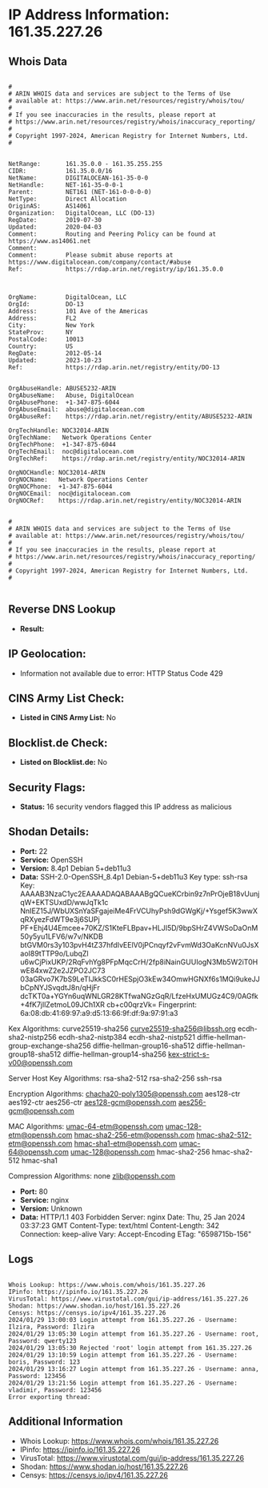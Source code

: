 # IP Address Information: 161.35.227.26

## Whois Data
```

#
# ARIN WHOIS data and services are subject to the Terms of Use
# available at: https://www.arin.net/resources/registry/whois/tou/
#
# If you see inaccuracies in the results, please report at
# https://www.arin.net/resources/registry/whois/inaccuracy_reporting/
#
# Copyright 1997-2024, American Registry for Internet Numbers, Ltd.
#


NetRange:       161.35.0.0 - 161.35.255.255
CIDR:           161.35.0.0/16
NetName:        DIGITALOCEAN-161-35-0-0
NetHandle:      NET-161-35-0-0-1
Parent:         NET161 (NET-161-0-0-0-0)
NetType:        Direct Allocation
OriginAS:       AS14061
Organization:   DigitalOcean, LLC (DO-13)
RegDate:        2019-07-30
Updated:        2020-04-03
Comment:        Routing and Peering Policy can be found at https://www.as14061.net
Comment:        
Comment:        Please submit abuse reports at https://www.digitalocean.com/company/contact/#abuse
Ref:            https://rdap.arin.net/registry/ip/161.35.0.0



OrgName:        DigitalOcean, LLC
OrgId:          DO-13
Address:        101 Ave of the Americas
Address:        FL2
City:           New York
StateProv:      NY
PostalCode:     10013
Country:        US
RegDate:        2012-05-14
Updated:        2023-10-23
Ref:            https://rdap.arin.net/registry/entity/DO-13


OrgAbuseHandle: ABUSE5232-ARIN
OrgAbuseName:   Abuse, DigitalOcean 
OrgAbusePhone:  +1-347-875-6044 
OrgAbuseEmail:  abuse@digitalocean.com
OrgAbuseRef:    https://rdap.arin.net/registry/entity/ABUSE5232-ARIN

OrgTechHandle: NOC32014-ARIN
OrgTechName:   Network Operations Center
OrgTechPhone:  +1-347-875-6044 
OrgTechEmail:  noc@digitalocean.com
OrgTechRef:    https://rdap.arin.net/registry/entity/NOC32014-ARIN

OrgNOCHandle: NOC32014-ARIN
OrgNOCName:   Network Operations Center
OrgNOCPhone:  +1-347-875-6044 
OrgNOCEmail:  noc@digitalocean.com
OrgNOCRef:    https://rdap.arin.net/registry/entity/NOC32014-ARIN


#
# ARIN WHOIS data and services are subject to the Terms of Use
# available at: https://www.arin.net/resources/registry/whois/tou/
#
# If you see inaccuracies in the results, please report at
# https://www.arin.net/resources/registry/whois/inaccuracy_reporting/
#
# Copyright 1997-2024, American Registry for Internet Numbers, Ltd.
#


```
## Reverse DNS Lookup
- **Result:** 

## IP Geolocation:
- Information not available due to error: HTTP Status Code 429

## CINS Army List Check:
- **Listed in CINS Army List:** 
No

## Blocklist.de Check:
- **Listed on Blocklist.de:** 
No

## Security Flags:
- **Status:** 16 security vendors flagged this IP address as malicious

## Shodan Details:
- **Port:** 22
- **Service:** OpenSSH
- **Version:** 8.4p1 Debian 5+deb11u3
- **Data:** SSH-2.0-OpenSSH_8.4p1 Debian-5+deb11u3
Key type: ssh-rsa
Key: AAAAB3NzaC1yc2EAAAADAQABAAABgQCueKCrbin9z7nPrOjeB18vUunjqW+EKTSUxdD/wwJqTk1c
NnIEZ15J/WbUXSnYaSFgajeiMe4FrVCUhyPsh9dGWgKj/+Ysgef5K3wwXqRXyezFdWT9e3j6SUPj
PF+Ehj4U4Emcee+70KZ/S1KteFLBpav+HLJI5D/9bpSHrZ4VWSoDaOnM50y5yu1LFV6/w7v/NKDB
btGVM0rs3y103pvH4tZ37hfdIvEElV0jPCnqyf2vFvmWd3OaKcnNVu0JsXaoI89tTTP9o/LubqZl
u6wCjPixUKP/2RqFvhYg8PFpMqcCrH/2fp8iNainGUUIogN3Mb5W2iT0HwE84xwZ2e2JZPO2JC73
03aGRvo7K7bS9LeTIJkkSC0rHESpjO3kEw34OmwHGNXf6s1MQi9ukeJJbCpNYJSvqdtJ8n/qHjFr
dcTKT0a+YGYn6uqWNLGR28KTfwaNGzGqR/LfzeHxUMUGz4C9/0AGfk+4fK7jllZetmoL09JCh1XR
cb+c00qrzVk=
Fingerprint: 6a:08:db:41:69:97:a9:d5:13:66:9f:df:9a:97:91:a3

Kex Algorithms:
	curve25519-sha256
	curve25519-sha256@libssh.org
	ecdh-sha2-nistp256
	ecdh-sha2-nistp384
	ecdh-sha2-nistp521
	diffie-hellman-group-exchange-sha256
	diffie-hellman-group16-sha512
	diffie-hellman-group18-sha512
	diffie-hellman-group14-sha256
	kex-strict-s-v00@openssh.com

Server Host Key Algorithms:
	rsa-sha2-512
	rsa-sha2-256
	ssh-rsa

Encryption Algorithms:
	chacha20-poly1305@openssh.com
	aes128-ctr
	aes192-ctr
	aes256-ctr
	aes128-gcm@openssh.com
	aes256-gcm@openssh.com

MAC Algorithms:
	umac-64-etm@openssh.com
	umac-128-etm@openssh.com
	hmac-sha2-256-etm@openssh.com
	hmac-sha2-512-etm@openssh.com
	hmac-sha1-etm@openssh.com
	umac-64@openssh.com
	umac-128@openssh.com
	hmac-sha2-256
	hmac-sha2-512
	hmac-sha1

Compression Algorithms:
	none
	zlib@openssh.com


- **Port:** 80
- **Service:** nginx
- **Version:** Unknown
- **Data:** HTTP/1.1 403 Forbidden
Server: nginx
Date: Thu, 25 Jan 2024 03:37:23 GMT
Content-Type: text/html
Content-Length: 342
Connection: keep-alive
Vary: Accept-Encoding
ETag: "6598715b-156"



## Logs
```

Whois Lookup: https://www.whois.com/whois/161.35.227.26
IPinfo: https://ipinfo.io/161.35.227.26
VirusTotal: https://www.virustotal.com/gui/ip-address/161.35.227.26
Shodan: https://www.shodan.io/host/161.35.227.26
Censys: https://censys.io/ipv4/161.35.227.26
2024/01/29 13:00:03 Login attempt from 161.35.227.26 - Username: Ilzira, Password: Ilzira
2024/01/29 13:05:30 Login attempt from 161.35.227.26 - Username: root, Password: qwerty123
2024/01/29 13:05:30 Rejected 'root' login attempt from 161.35.227.26
2024/01/29 13:10:59 Login attempt from 161.35.227.26 - Username: boris, Password: 123
2024/01/29 13:16:27 Login attempt from 161.35.227.26 - Username: anna, Password: 123456
2024/01/29 13:21:56 Login attempt from 161.35.227.26 - Username: vladimir, Password: 123456
Error exporting thread:

```
## Additional Information
- Whois Lookup: https://www.whois.com/whois/161.35.227.26
- IPinfo: https://ipinfo.io/161.35.227.26
- VirusTotal: https://www.virustotal.com/gui/ip-address/161.35.227.26
- Shodan: https://www.shodan.io/host/161.35.227.26
- Censys: https://censys.io/ipv4/161.35.227.26


